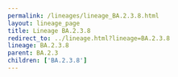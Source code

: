```yaml
---
permalink: /lineages/lineage_BA.2.3.8.html
layout: lineage_page
title: Lineage BA.2.3.8
redirect_to: ../lineage.html?lineage=BA.2.3.8
lineage: BA.2.3.8
parent: BA.2.3
children: ['BA.2.3.8']
---
```

